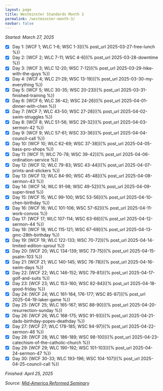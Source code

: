 ```yaml
---
layout: page
title: Westminster Standards Month 3
permalink: /westminster-month-3/
navbar: false
---
```


*Started: March 27, 2025*

- [x] Day 1: [WCF 1; WLC 1-6; WSC 1-3]({% post_url 2025-03-27-free-lunch %})
- [x] Day 2: [WCF 2; WLC 7-11; WSC 4-6]({% post_url 2025-03-28-downtime %})
- [x] Day 3: [WCF 3; WLC 12-20; WSC 7-12]({% post_url 2025-03-29-hike-with-the-guys %})
- [x] Day 4: [WCF 4; WLC 21-29; WSC 13-19]({% post_url 2025-03-30-my-everything %})
- [x] Day 5: [WCF 5; WLC 30-35; WSC 20-23]({% post_url 2025-03-31-finished-training %})
- [x] Day 6: [WCF 6; WLC 36-42; WSC 24-26]({% post_url 2025-04-01-dinner-with-chen %})
- [x] Day 7: [WCF 7; WLC 43-50; WSC 27-28]({% post_url 2025-04-02-swim-struggles %})
- [x] Day 8: [WCF 8; WLC 51-56; WSC 29-32]({% post_url 2025-04-03-sermon-42 %})
- [x] Day 9: [WCF 9; WLC 57-61; WSC 33-36]({% post_url 2025-04-04-council-call %})
- [x] Day 10: [WCF 10; WLC 62-69; WSC 37-38]({% post_url 2025-04-05-bass-pro-shops %})
- [x] Day 11: [WCF 11; WLC 70-78; WSC 39-42]({% post_url 2025-04-06-ordination-service %})
- [x] Day 12: [WCF 12; WLC 79-83; WSC 43-44]({% post_url 2025-04-07-prints-and-stickers %})
- [x] Day 13: [WCF 13; WLC 84-90; WSC 45-48]({% post_url 2025-04-08-sermon-43 %})
- [x] Day 14: [WCF 14; WLC 91-98; WSC 49-52]({% post_url 2025-04-09-super-tired %})
- [x] Day 15: [WCF 15; WLC 99-100; WSC 53-56]({% post_url 2025-04-10-chen-birthday %})
- [x] Day 16: [WCF 16; WLC 101-106; WSC 57-62]({% post_url 2025-04-11-work-convos %})
- [x] Day 17: [WCF 17; WLC 107-114; WSC 63-66]({% post_url 2025-04-12-sermon-44 %})
- [x] Day 18: [WCF 18; WLC 115-121; WSC 67-69]({% post_url 2025-04-13-gmc-28th-birthday %})
- [x] Day 19: [WCF 19; WLC 122-133; WSC 70-72]({% post_url 2025-04-14-limited-edition-sproul %})
- [x] Day 20: [WCF 20; WLC 134-139; WSC 73-75]({% post_url 2025-04-15-psalm-103 %})
- [x] Day 21: [WCF 21; WLC 140-145; WSC 76-78]({% post_url 2025-04-16-swim-days %})
- [x] Day 22: [WCF 22; WLC 146-152; WSC 79-81]({% post_url 2025-04-17-golf-and-suits %})
- [x] Day 23: [WCF 23; WLC 153-160; WSC 82-84]({% post_url 2025-04-18-good-friday %})
- [x] Day 24: [WCF 24; WLC 161-164, 176-177; WSC 85-87]({% post_url 2025-04-19-laker-game %})
- [x] Day 25: [WCF 25; WLC 165-167; WSC 88-90]({% post_url 2025-04-20-resurrection-sunday %})
- [x] Day 26: [WCF 26; WLC 168-175; WSC 91-93]({% post_url 2025-04-21-dads-birthday-popes-deathday %})
- [x] Day 27: [WCF 27; WLC 178-185; WSC 94-97]({% post_url 2025-04-22-sermon-46 %})
- [x] Day 28: [WCF 28; WLC 186-189; WSC 98-100]({% post_url 2025-04-23-catechism-of-the-catholic-church %})
- [x] Day 29: [WCF 29; WLC 190-192; WSC 101-103]({% post_url 2025-04-24-sermon-47 %})
- [x] Day 30: [WCF 30-33; WLC 193-196; WSC 104-107]({% post_url 2025-04-25-council-call %})

*Finished: April 25, 2025*

*Source:* [*Mid-America Reformed Seminary*](https://s3.us-west-1.amazonaws.com/blog.swang.cloud/reformed-standards-monthly.pdf)
